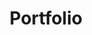 ---
title: "Portfolio"
defaults:
  # _pages
  - scope:
      path: ""
      type: pages
    values:
      layout: single
      author_profile: true

permalink: /portfolio/
---